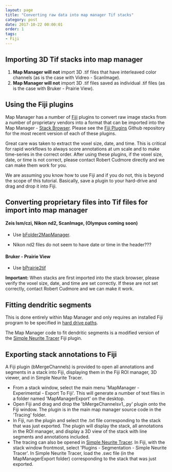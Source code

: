 ```yaml
---
layout: page
title: "Converting raw data into map manager Tif stacks"
category: post
date: 2017-10-22 00:00:01
order: 1
tags:
- Fiji
---
```


## Importing 3D Tif stacks into map manager

 1. **Map Manager will not** import 3D .tif files that have interleaved color channels (as is the case with Vidreo - ScanImage).
 2. **Map Manager will not** import 3D .tif files saved as individual .tif files (as is the case with Bruker - Prairie View).


## Using the Fiji plugins

Map Manager has a number of <A HREF="http://fiji.sc/" target="_blank">Fiji</A> plugins to convert raw image stacks from a number of proprietary vendors into a format that can be imported into the Map Manager - [Stack Browser][stack-browser]. Please see the <A HREF="https://github.com/cudmore/bob-fiji-plugins" target="_blank">Fiji Plugins</A> Github repository for the most recent version of each of these plugins.

Great care was taken to extract the voxel size, date, and time. This is critical for rapid workflows to always score annotations at um scale and to make time-series in the correct order. After using these plugins, if the voxel size, date, or time is not correct, please contact Robert Cudmore directly and we can make them work for you.

We are assuming you know how to use Fiji and if you do not, this is beyond the scope of this tutorial. Basically, save a plugin to your hard-drive and drag and drop it into Fiji.

## Converting proprietary files into Tif files for import into map manager

#### Zeis lsm/czi, Nikon nd2, ScanImage, (Olympus coming soon)

 - Use [bFolder2MapManager][bFolder2MapManager].

 - Nikon nd2 files do not seem to have date or time in the header???
 
#### Bruker - Prairie View

 - Use [bPrairie2tif][bPrairieToTif]


<p class="important"><B>Important:</B> When stacks are first imported into the stack browser, please verify the voxel size, date, and time are set correctly. If these are not set correctly, contact Robert Cudmore and we can make it work.
</p>

## Fitting dendritic segments

This is done entirely within Map Manager and only requires an installed Fiji program to be specified in [hard drive paths][2].

The Map Manager code to fit dendritic segments is a modified version of the <A HREF="https://imagej.net/Simple_Neurite_Tracer" target="_blank">Simple Neurite Tracer</A> Fiji plugin.

## Exporting stack annotations to Fiji

A Fiji plugin (bMergeChannels) is provided to open all annotations and segments in a stack into Fiji, displaying them in the Fiji ROI manager, 3D viewer, and in Simple Neurite Tracer.

 - From a stack window, select the main menu 'MapManager - Experimental - Export To Fiji'. This will generate a number of text files in a folder named 'MapManagerExport' on the desktop.
 - Open Fiji and drag and drop the 'bMergeChannelsv1_.py' plugin onto the Fiji window. The plugin is in the main map manager source code in the 'Tracing' folder.
 - In Fiji, run the plugin and select the .txt file corresponding to the stack that was just exported. The plugin will display the stack, all annotations in the ROI manager, and display a 3D view of the stack with line segments and annotations included.
 - The tracing can also be opened in [Simple Neurite Tracer][5]. In Fiji, with the stack window frontmost, select 'Plugins - Segmentation - Simple Neurite Tracer'. In Simple Neurite Tracer, load the .swc file (in the MapManagerExport folder) corresponding to the stack that was just exported.
 

[1]: https://github.com/cudmore/bob-fiji-plugins
[2]: hdd-paths
[3]: http://scanimage.vidriotechnologies.com/display/SIH/ScanImage+Home
[4]: https://www.bruker.com/products/fluorescence-microscopes/ultima-multiphoton-microscopy.html
[5]: https://imagej.net/Simple_Neurite_Tracer
[6]: http://fiji.sc/
[stack-browser]: stack-browser
[bFolder2MapManager]: https://github.com/cudmore/bob-fiji-plugins/blob/master/bFolder2MapManager.v0.0_.py
[bPrairieToTif]: https://github.com/cudmore/bob-fiji-plugins/blob/master/bFolder2MapManager.v0.0_.py


